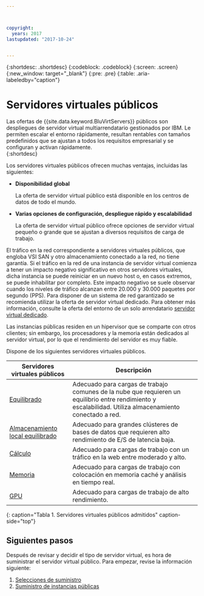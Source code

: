```yaml
---



copyright:
  years: 2017
lastupdated: "2017-10-24"


---
```


{:shortdesc: .shortdesc}
{:codeblock: .codeblock}
{:screen: .screen}
{:new_window: target="_blank"}
{:pre: .pre}
{:table: .aria-labeledby="caption"}

# Servidores virtuales públicos
Las ofertas de {{site.data.keyword.BluVirtServers}} públicos son despliegues de servidor virtual multiarrendatario gestionados por IBM. Le permiten escalar el entorno rápidamente, resultan rentables con tamaños predefinidos que se ajustan a todos los requisitos empresarial y se configuran y activan rápidamente.  
{:shortdesc}

Los servidores virtuales públicos ofrecen muchas ventajas, incluidas las siguientes:

* **Disponibilidad global** 

    La oferta de servidor virtual público está disponible en los centros de datos de todo el mundo.

* **Varias opciones de configuración, despliegue rápido y escalabilidad** 

    La oferta de servidor virtual público ofrece opciones de servidor virtual pequeño o grande que se ajustan a diversos requisitos de carga de trabajo.

El tráfico en la red correspondiente a servidores virtuales públicos, que engloba VSI SAN y otro almacenamiento conectado a la red, no tiene garantía. Si el tráfico en la red de una instancia de servidor virtual comienza a tener un impacto negativo significativo en otros servidores virtuales, dicha instancia se puede reiniciar en un nuevo host o, en casos extremos, se puede inhabilitar por completo. Este impacto negativo se suele observar cuando los niveles de tráfico alcanzan entre 20.000 y 30.000 paquetes por segundo (PPS).  Para disponer de un sistema de red garantizado se recomienda utilizar la oferta de servidor virtual dedicado. Para obtener más información, consulte la oferta del entorno de un solo arrendatario [servidor virtual dedicado](../vsi/vsi_dedicated.html).

Las instancias públicas residen en un hipervisor que se comparte con otros clientes; sin embargo, los procesadores y la memoria están dedicados al servidor virtual, por lo que el rendimiento del servidor es muy fiable. 

Dispone de los siguientes servidores virtuales públicos. 

| Servidores virtuales públicos  | Descripción                                                                                              |
| ----------------------- | -------------------------------------------------------------------------------------------------------- | 
| [Equilibrado](../vsi/vsi_public_balanced.html) | Adecuado para cargas de trabajo comunes de la nube que requieren un equilibrio entre rendimiento y escalabilidad. Utiliza almacenamiento conectado a red.|
| [Almacenamiento local equilibrado](../vsi/vsi_public_balanced_local.html) | Adecuado para grandes clústeres de bases de datos que requieren alto rendimiento de E/S de latencia baja.|
| [Cálculo](../vsi/vsi_public_compute.html) | Adecuado para cargas de trabajo con un tráfico en la web entre moderado y alto.|
| [Memoria](../vsi/vsi_public_memory.html)  | Adecuado para cargas de trabajo con colocación en memoria caché y análisis en tiempo real.
| [GPU](../vsi/vsi_public_gpu.html)  | Adecuado para cargas de trabajo de alto rendimiento.
{: caption="Tabla 1. Servidores virtuales públicos admitidos" caption-side="top"}

## Siguientes pasos

Después de revisar y decidir el tipo de servidor virtual, es hora de suministrar el servidor virtual público. Para empezar, revise la información siguiente: 
1. [Selecciones de suministro](../vsi/vsi_public_selections.html)
2. [Suministro de instancias públicas](../vsi/vsi_provision_public.html)
